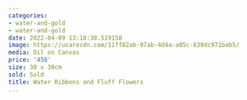 ```yaml
---
categories:
- water-and-gold
- water-and-gold
date: 2022-04-09 13:18:38.519158
image: https://ucarecdn.com/11ff82ab-97ab-4d4a-a85c-639dc971bab5/
media: Oil on Canvas
price: '450'
size: 30 x 30cm
sold: Sold
title: Water Ribbons and Fluff Flowers
...
```

